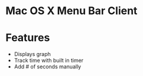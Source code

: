 # Mac OS X Menu Bar Client

# Features

- Displays graph
- Track time with built in timer
- Add # of seconds manually
